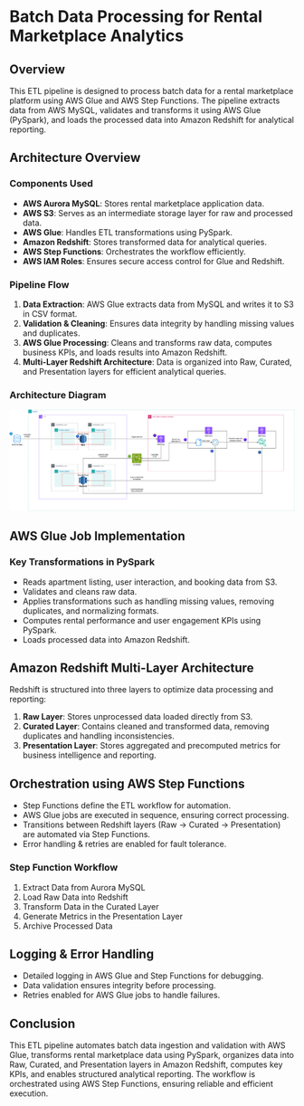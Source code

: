 
# Batch Data Processing for Rental Marketplace Analytics

## Overview

This ETL pipeline is designed to process batch data for a rental marketplace platform using AWS Glue and AWS Step Functions. The pipeline extracts data from AWS MySQL, validates and transforms it using AWS Glue (PySpark), and loads the processed data into Amazon Redshift for analytical reporting.

## Architecture Overview

### Components Used
- **AWS Aurora MySQL**: Stores rental marketplace application data.
- **AWS S3**: Serves as an intermediate storage layer for raw and processed data.
- **AWS Glue**: Handles ETL transformations using PySpark.
- **Amazon Redshift**: Stores transformed data for analytical queries.
- **AWS Step Functions**: Orchestrates the workflow efficiently.
- **AWS IAM Roles**: Ensures secure access control for Glue and Redshift.

### Pipeline Flow
1. **Data Extraction**: AWS Glue extracts data from MySQL and writes it to S3 in CSV format.
2. **Validation & Cleaning**: Ensures data integrity by handling missing values and duplicates.
3. **AWS Glue Processing**: Cleans and transforms raw data, computes business KPIs, and loads results into Amazon Redshift.
4. **Multi-Layer Redshift Architecture**: Data is organized into Raw, Curated, and Presentation layers for efficient analytical queries.

### **Architecture Diagram**  
![ETL Architecture](images/architecture_diagram.png)

## AWS Glue Job Implementation

### Key Transformations in PySpark
- Reads apartment listing, user interaction, and booking data from S3.
- Validates and cleans raw data.
- Applies transformations such as handling missing values, removing duplicates, and normalizing formats.
- Computes rental performance and user engagement KPIs using PySpark.
- Loads processed data into Amazon Redshift.

## Amazon Redshift Multi-Layer Architecture

Redshift is structured into three layers to optimize data processing and reporting:
1. **Raw Layer**: Stores unprocessed data loaded directly from S3.
2. **Curated Layer**: Contains cleaned and transformed data, removing duplicates and handling inconsistencies.
3. **Presentation Layer**: Stores aggregated and precomputed metrics for business intelligence and reporting.

## Orchestration using AWS Step Functions

- Step Functions define the ETL workflow for automation.
- AWS Glue jobs are executed in sequence, ensuring correct processing.
- Transitions between Redshift layers (Raw -> Curated -> Presentation) are automated via Step Functions.
- Error handling & retries are enabled for fault tolerance.

### Step Function Workflow
1. Extract Data from Aurora MySQL
2. Load Raw Data into Redshift
3. Transform Data in the Curated Layer
4. Generate Metrics in the Presentation Layer
5. Archive Processed Data

## Logging & Error Handling

- Detailed logging in AWS Glue and Step Functions for debugging.
- Data validation ensures integrity before processing.
- Retries enabled for AWS Glue jobs to handle failures.

## Conclusion

This ETL pipeline automates batch data ingestion and validation with AWS Glue, transforms rental marketplace data using PySpark, organizes data into Raw, Curated, and Presentation layers in Amazon Redshift, computes key KPIs, and enables structured analytical reporting. The workflow is orchestrated using AWS Step Functions, ensuring reliable and efficient execution.